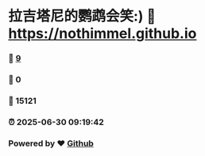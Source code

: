# 拉吉塔尼的鹦鹉会笑:) :link: https://nothimmel.github.io 
### :page_facing_up: [9](https://nothimmel.github.io/tag.html) 
### :speech_balloon: 0 
### :hibiscus: 15121 
### :alarm_clock: 2025-06-30 09:19:42 
### Powered by :heart: [Github](https://github.com/NotHimmel/NotHimmel.github.io)
